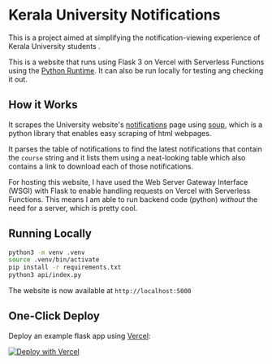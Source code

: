 # Kerala University Notifications

This is a project aimed at simplifying the notification-viewing experience of Kerala University students .

This is a website that runs using Flask 3 on Vercel with Serverless Functions using the [Python Runtime](https://vercel.com/docs/concepts/functions/serverless-functions/runtimes/python). It can also be run locally for testing ang checking it out.

## How it Works

It scrapes the University website's [notifications](https://exams.keralauniversity.ac.in/Login/check1) page using [soup](https://pypi.org/project/beautifulsoup4/), which is a python library that enables easy scraping of html webpages.

It parses the table of notifications to find the latest notifications that contain the `course` string and it lists them using a neat-looking table which also contains a link to download each of those notifications.

For hosting this website, I have used the Web Server Gateway Interface (WSGI) with Flask to enable handling requests on Vercel with Serverless Functions. This means I am able to run backend code (python) *without* the need for a server, which is pretty cool.

## Running Locally
```bash
python3 -m venv .venv
source .venv/bin/activate
pip install -r requirements.txt
python3 api/index.py
```

The website is now available at `http://localhost:5000`

## One-Click Deploy

Deploy an example flask app using [Vercel](https://vercel.com?utm_source=github&utm_medium=readme&utm_campaign=vercel-examples):

[![Deploy with Vercel](https://vercel.com/button)](https://vercel.com/new/clone?repository-url=https%3A%2F%2Fgithub.com%2Fvercel%2Fexamples%2Ftree%2Fmain%2Fpython%2Fflask3&demo-title=Flask%203%20%2B%20Vercel&demo-description=Use%20Flask%203%20on%20Vercel%20with%20Serverless%20Functions%20using%20the%20Python%20Runtime.&demo-url=https%3A%2F%2Fflask3-python-template.vercel.app%2F&demo-image=https://assets.vercel.com/image/upload/v1669994156/random/flask.png)
